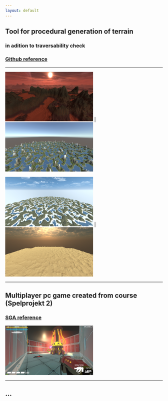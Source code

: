 ```yaml
---
layout: default
---
```


## Tool for procedural generation of terrain
### in adition to traversability check

### [Github reference](https://github.com/slypez/Procedural_generation_of_terrain)

***

<img width="281" height="158" src="images/terrain/Mountains_1.png"> | <img width="281" height="158" src="images/terrain/Mountains_2.png">

<img width="281" height="158" src="images/terrain/Mountains_3.png"> | <img width="281" height="158" src="images/terrain/Mountains_4.png">

***

## Multiplayer pc game created from course (Spelprojekt 2)

### [SGA reference](https://www.gameawards.se/Games/2019/re%3ASurge)

<img width="281" height="158" src="images/reSurge.jpg">

***

## ...
